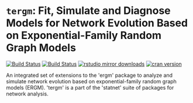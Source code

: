 # `tergm`: Fit, Simulate and Diagnose Models for Network Evolution Based on Exponential-Family Random Graph Models

[![Build Status](https://travis-ci.org/statnet/tergm.svg?branch=master)](https://travis-ci.org/statnet/tergm)
[![Build Status](https://ci.appveyor.com/api/projects/status/ayhi8wvt26ddnpni?svg=true)](https://ci.appveyor.com/project/statnet/tergm)
[![rstudio mirror downloads](http://cranlogs.r-pkg.org/badges/tergm?color=2ED968)](http://cranlogs.r-pkg.org/)
[![cran version](http://www.r-pkg.org/badges/version/tergm)](https://cran.r-project.org/package=tergm)


An integrated set of extensions to the 'ergm' package to analyze and simulate network evolution based on exponential-family random graph models (ERGM). 'tergm' is a part of the 'statnet' suite of packages for network analysis.
